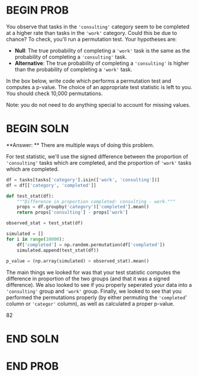 # BEGIN PROB

You observe that tasks in the `'consulting'` category seem to be completed
at a higher rate than tasks in the `'work'` category. Could this be due to
chance? To check, you'll run a permutation test. Your hypotheses are:
 - **Null**: The true probability of completing a `'work'` task is the same as the probability of completing a `'consulting'` task.
 - **Alternative**: The true probability of completing a `'consulting'` is higher than the probability of completing a `'work'` task.


In the box below, write code which performs a permutation test and computes a p-value. The choice of an appropriate test statistic is left to you. You should check 10,000 permutations.

Note: you do not need to do anything special to account for missing values.

# BEGIN SOLN

**Answer: ** There are multiple ways of doing this problem.

For test statistic, we'll use the signed difference between the
proportion of `'consulting'` tasks which are completed, and the
proportion of `'work'` tasks which are completed.

```py
df = tasks[tasks['category'].isin(['work', 'consulting'])]
df = df[['category', 'completed']]

def test_stat(df):
    """Difference in proportion completed: consulting - work."""
    props = df.groupby('category')['completed'].mean()
    return props['consulting'] - props['work']

observed_stat = test_stat(df)

simulated = []
for i in range(10000):
    df['completed'] = np.random.permutation(df['completed'])
    simulated.append(test_stat(df))
    
p_value = (np.array(simulated) > observed_stat).mean()
```

The main things we looked for was that your test statistic computes the difference in proportion of the two groups (and that it was a signed difference). We also looked to see if you properly seperated your data into a `'consulting'` group and `'work'` group. Finally, we looked to see that you performed the permutations properly (by either permuting the `'completed`' column or `'categor'` column), as well as calculated a proper p-value.

<average>82</average>

# END SOLN

# END PROB